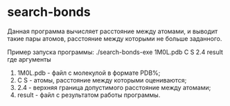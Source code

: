 # search-bonds
Данная программа вычисляет расстояние между атомами, 
и выводит такие пары атомов, расстояние между которыми не больше
заданного. 

Пример запуска программы:
./search-bonds-exe 1M0L.pdb C S 2.4 result
где аргументы
1) 1M0L.pdb - файл с молекулой в формате PDB%;
2) C S - атомы, расстояние между которыми оцениваются;
3) 2.4 - верхняя граница допустимого расстояние между атомами;
4) result - файл с результатом работы программы.
